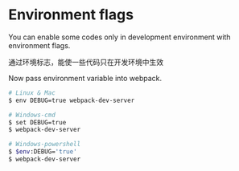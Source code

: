 # Environment flags

You can enable some codes only in development environment with environment flags.

通过环境标志，能使一些代码只在开发环境中生效


Now pass environment variable into webpack.
```bash
# Linux & Mac
$ env DEBUG=true webpack-dev-server

# Windows-cmd
$ set DEBUG=true
$ webpack-dev-server

# Windows-powershell
$ $env:DEBUG='true'
$ webpack-dev-server
```
